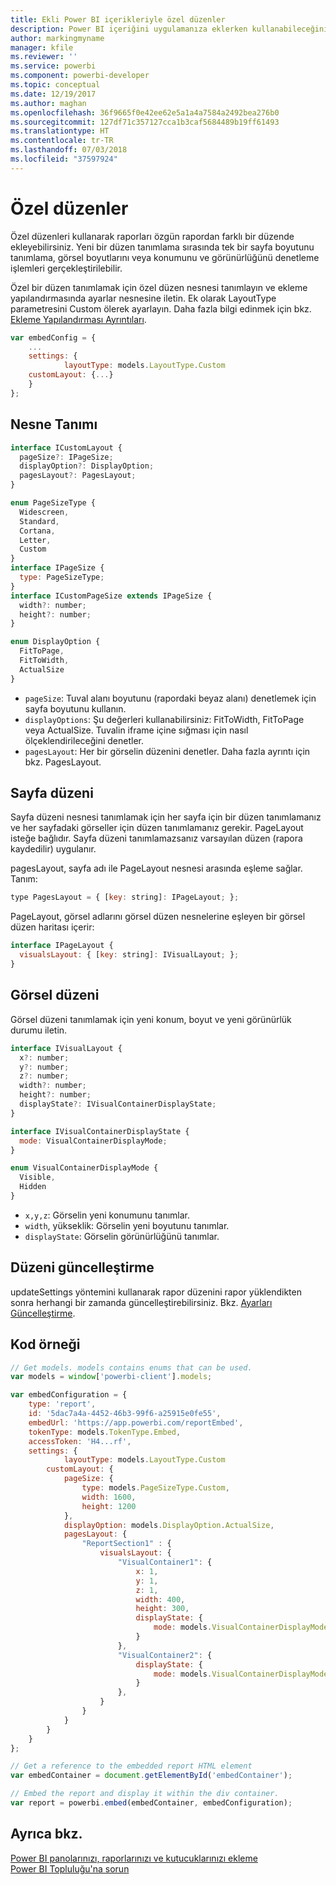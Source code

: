 ```yaml
---
title: Ekli Power BI içerikleriyle özel düzenler
description: Power BI içeriğini uygulamanıza eklerken kullanabileceğiniz özel düzenler hakkında bilgi edinin.
author: markingmyname
manager: kfile
ms.reviewer: ''
ms.service: powerbi
ms.component: powerbi-developer
ms.topic: conceptual
ms.date: 12/19/2017
ms.author: maghan
ms.openlocfilehash: 36f9665f0e42ee62e5a1a4a7584a2492bea276b0
ms.sourcegitcommit: 127df71c357127cca1b3caf5684489b19ff61493
ms.translationtype: HT
ms.contentlocale: tr-TR
ms.lasthandoff: 07/03/2018
ms.locfileid: "37597924"
---
```

# <a name="custom-layouts"></a>Özel düzenler


Özel düzenleri kullanarak raporları özgün rapordan farklı bir düzende ekleyebilirsiniz. Yeni bir düzen tanımlama sırasında tek bir sayfa boyutunu tanımlama, görsel boyutlarını veya konumunu ve görünürlüğünü denetleme işlemleri gerçekleştirilebilir.

Özel bir düzen tanımlamak için özel düzen nesnesi tanımlayın ve ekleme yapılandırmasında ayarlar nesnesine iletin. Ek olarak LayoutType parametresini Custom ölerek ayarlayın. Daha fazla bilgi edinmek için bkz. [Ekleme Yapılandırması Ayrıntıları](https://github.com/Microsoft/PowerBI-JavaScript/wiki/Embed-Configuration-Details).

```javascript
var embedConfig = {
    ...
    settings: {
            layoutType: models.LayoutType.Custom
    customLayout: {...}
    }
};
```

## <a name="object-definition"></a>Nesne Tanımı

```javascript
interface ICustomLayout {
  pageSize?: IPageSize;
  displayOption?: DisplayOption;
  pagesLayout?: PagesLayout;
}

enum PageSizeType {
  Widescreen,
  Standard,
  Cortana,
  Letter,
  Custom
}
interface IPageSize {
  type: PageSizeType;
}
interface ICustomPageSize extends IPageSize {
  width?: number;
  height?: number;
}

enum DisplayOption {
  FitToPage,
  FitToWidth,
  ActualSize
}
```

- `pageSize`: Tuval alanı boyutunu (rapordaki beyaz alanı) denetlemek için sayfa boyutunu kullanın.
- `displayOptions`: Şu değerleri kullanabilirsiniz: FitToWidth, FitToPage veya ActualSize. Tuvalin iframe içine sığması için nasıl ölçeklendirileceğini denetler.
- `pagesLayout`: Her bir görselin düzenini denetler. Daha fazla ayrıntı için bkz. PagesLayout.

## <a name="pages-layout"></a>Sayfa düzeni

Sayfa düzeni nesnesi tanımlamak için her sayfa için bir düzen tanımlamanız ve her sayfadaki görseller için düzen tanımlamanız gerekir.
PageLayout isteğe bağlıdır. Sayfa düzeni tanımlamazsanız varsayılan düzen (rapora kaydedilir) uygulanır.

pagesLayout, sayfa adı ile PageLayout nesnesi arasında eşleme sağlar. Tanım:

```javascript
type PagesLayout = { [key: string]: IPageLayout; };
```

PageLayout, görsel adlarını görsel düzen nesnelerine eşleyen bir görsel düzen haritası içerir:

```javascript
interface IPageLayout {
  visualsLayout: { [key: string]: IVisualLayout; };
}
```

## <a name="visual-layout"></a>Görsel düzeni

Görsel düzeni tanımlamak için yeni konum, boyut ve yeni görünürlük durumu iletin.

```javascript
interface IVisualLayout {
  x?: number;
  y?: number;
  z?: number;
  width?: number;
  height?: number;
  displayState?: IVisualContainerDisplayState;
}

interface IVisualContainerDisplayState {
  mode: VisualContainerDisplayMode;
}

enum VisualContainerDisplayMode {
  Visible,
  Hidden
}
```

- `x,y,z`: Görselin yeni konumunu tanımlar.
- `width`, yükseklik: Görselin yeni boyutunu tanımlar.
- `displayState`: Görselin görünürlüğünü tanımlar.


## <a name="update-layout"></a>Düzeni güncelleştirme

updateSettings yöntemini kullanarak rapor düzenini rapor yüklendikten sonra herhangi bir zamanda güncelleştirebilirsiniz. Bkz. [Ayarları Güncelleştirme](https://github.com/Microsoft/PowerBI-JavaScript/wiki/Update-Settings).

## <a name="code-example"></a>Kod örneği

```javascript
// Get models. models contains enums that can be used.
var models = window['powerbi-client'].models;

var embedConfiguration = {
    type: 'report',
    id: '5dac7a4a-4452-46b3-99f6-a25915e0fe55',
    embedUrl: 'https://app.powerbi.com/reportEmbed',
    tokenType: models.TokenType.Embed,
    accessToken: 'H4...rf',
    settings: {
            layoutType: models.LayoutType.Custom
        customLayout: {
            pageSize: {
                type: models.PageSizeType.Custom,
                width: 1600,
                height: 1200
            },
            displayOption: models.DisplayOption.ActualSize,
            pagesLayout: {
                "ReportSection1" : {
                    visualsLayout: {
                        "VisualContainer1": {
                            x: 1,
                            y: 1,
                            z: 1,
                            width: 400,
                            height: 300,
                            displayState: {
                                mode: models.VisualContainerDisplayMode.Visible
                            }
                        },
                        "VisualContainer2": {
                            displayState: {
                                mode: models.VisualContainerDisplayMode.Hidden
                            }
                        },
                    }
                }
            }
        }
    }
};

// Get a reference to the embedded report HTML element
var embedContainer = document.getElementById('embedContainer');

// Embed the report and display it within the div container.
var report = powerbi.embed(embedContainer, embedConfiguration);
```


## <a name="see-also"></a>Ayrıca bkz.

[Power BI panolarınızı, raporlarınızı ve kutucuklarınızı ekleme](embedding-content.md)   
[Power BI Topluluğu'na sorun](https://community.powerbi.com/)

